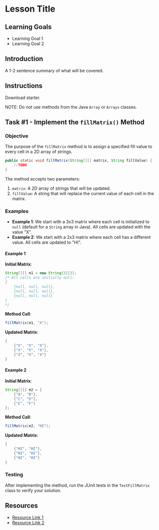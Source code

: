 # Lesson Title

## Learning Goals

- Learning Goal 1
- Learning Goal 2

## Introduction

A 1-2 sentence summary of what will be covered.

## Instructions

Download starter.

NOTE: Do not use methods from the Java `Array` or `Arrays` classes.


## Task #1 - Implement the `fillMatrix()` Method

### Objective

The purpose of the `fillMatrix` method is to assign a specified fill value to every cell in a 2D array of strings.

```java
public static void fillMatrix(String[][] matrix, String fillValue) {
    //TODO
}
```

The method accepts two parameters:
1. `matrix`: A 2D array of strings that will be updated.
2. `fillValue`: A string that will replace the current value of each cell in the matrix.

### Examples

- **Example 1**: We start with a 3x3 matrix where each cell is initialized to `null` (default for a `String` array in Java). All cells are updated with the value "X".
- **Example 2**: We start with a 2x3 matrix where each cell has a different value. All cells are updated to "HI".

#### Example 1

**Initial Matrix**:

```java
String[][] m1 = new String[3][3]; 
/* All cells are initially null:
{
    {null, null, null},
    {null, null, null},
    {null, null, null}
}
*/
```

**Method Call**:
```java
fillMatrix(m1, "X");
```

**Updated Matrix**:

```java
{
    {"X", "X", "X"},
    {"X", "X", "X"},
    {"X", "X", "X"}
}
```

#### Example 2

**Initial Matrix**:

```java
String[][] m2 = {
    {"A", "B"},
    {"C", "D"},
    {"E", "F"}
};
```

**Method Call**:
```java
fillMatrix(m2, "HI");
```

**Updated Matrix**:

```java
{
    {"HI", "HI"},
    {"HI", "HI"},
    {"HI", "HI"}
}
```

### Testing

After implementing the method, run the JUnit tests in the `TestFillMatrix` class to verify your solution.


## Resources

- [Resource Link 1](example.com)
- [Resource Link 2](example.com)
